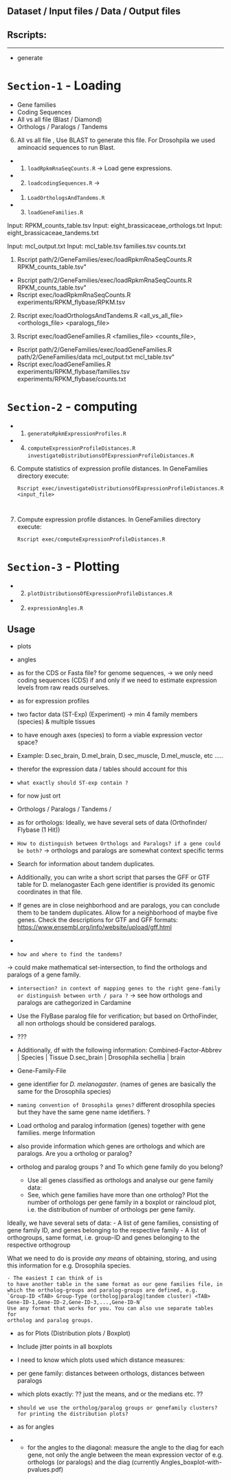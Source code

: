 
## Dataset / Input files / Data / Output files


## Rscripts: 
-----------------------------------------------------------------------------------------

- generate




# `Section-1` - Loading

- Gene families
- Coding Sequences
- All vs all file (Blast / Diamond)
- Orthologs / Paralogs / Tandems

6. All vs all file , Use BLAST to generate this file.
    For Drosohpila we used aminoacid sequences to run Blast.


- 1.  `loadRpkmRnaSeqCounts.R`		-> Load gene expressions.	                                     
- 2.  `loadcodingSequences.R`       -> 
- 1.  `LoadOrthologsAndTandems.R`
- 3.  `loadGeneFamilies.R`

Input: RPKM_counts_table.tsv
Input: eight_brassicaceae_orthologs.txt 
Input: eight_brassicaceae_tandems.txt

Input: mcl_output.txt
Input: mcl_table.tsv
families.tsv
counts.txt




1.  Rscript path/2/GeneFamilies/exec/loadRpkmRnaSeqCounts.R RPKM_counts_table.tsv"
-   Rscript path/2/GeneFamilies/exec/loadRpkmRnaSeqCounts.R RPKM_counts_table.tsv"
- Rscript exec/loadRpkmRnaSeqCounts.R experiments/RPKM_flybase/RPKM.tsv

2.  Rscript exec/loadOrthologsAndTandems.R <all_vs_all_file> <orthologs_file> <paralogs_file>

3.  Rscript exec/loadGeneFamilies.R <families_file> <counts_file>,
-   Rscript path/2/GeneFamilies/exec/loadGeneFamilies.R path/2/GeneFamilies/data mcl_output.txt mcl_table.tsv"
-   Rscript exec/loadGeneFamilies.R experiments/RPKM_flybase/families.tsv experiments/RPKM_flybase/counts.txt





# `Section-2` - computing

- 1.  `generateRpkmExpressionProfiles.R`		                                       
- 4.  `computeExpressionProfileDistances.R` 	 
`investigateDistributionsOfExpressionProfileDistances.R`


6. Compute statistics of expression profile distances. In GeneFamilies directory execute:
    ```
    Rscript exec/investigateDistributionsOfExpressionProfileDistances.R <input_file>



5. Compute expression profile distances. In GeneFamilies directory execute:
    ```
    Rscript exec/computeExpressionProfileDistances.R
    ```

# `Section-3` - Plotting

	                                  
- 2.  `plotDistributionsOfExpressionProfileDistances.R`	
- 2.  `expressionAngles.R`	 















## Usage




- plots
- angles









- as for the CDS or Fasta file? for genome sequences, 
-> we only need coding sequences (CDS) if and only if we need to estimate expression levels from raw reads ourselves. 


- as for expression profiles
- two factor data (ST-Exp) (Experiment) -> min 4 family members (species) & multiple tissues
- to have enough axes (species) to form a viable expression vector space?
- Example:  D.sec_brain, D.mel_brain, D.sec_muscle, D.mel_muscle, etc .....
- therefor the expression data / tables should account for this 
- `what exactly should ST-exp contain ?`

- for now just ort
- Orthologs / Paralogs / Tandems / 
- as for orthologs: Ideally, we have several sets of data (Orthofinder/ Flybase (1 Hit))
- `How to distinguish between Orthologs and Paralogs? if a gene could be both?`
-> orthologs and paralogs are somewhat context specific terms
- Search for information about tandem duplicates.
- Additionally, you can write a short script that parses the GFF or GTF table for D. melanogaster Each gene identifier is provided its genomic coordinates in that file.
- If genes are in close neighborhood and are paralogs, you can conclude them to be tandem duplicates. Allow for a neighborhood of maybe five genes. Check the descriptions for GTF and GFF formats: https://www.ensembl.org/info/website/upload/gff.html
- 
- `how and where to find the tandems?`

-> could make mathematical set-intersection, to find the orthologs and paralogs of a gene family.
- `intersection? in context of mapping genes to the right gene-family or distinguish between orth / para ?`
-> see how orthologs and paralogs are cathegorized in Cardamine

- Use the FlyBase paralog file for verification; but based on OrthoFinder, all non orthologs should be considered paralogs.
- ???

- Additionally, df with the following information:  Combined-Factor-Abbrev  | Species               | Tissue
                                                    D.sec_brain             | Drosophila sechellia  | brain



- Gene-Family-File 
- gene identifier for _D. melanogaster_. (names of genes are basically the same for the Drosophila species)
- `naming convention of Drosophila genes?` different drosophila species but they have the same gene name idetifiers. ?
- Load ortholog and paralog information (genes) together with gene families. merge Information
- also provide information which genes are orthologs and which are paralogs. Are you a ortholog or paralog?
- ortholog and paralog groups ? and To which gene family do you belong?








    - Use all genes classified as orthologs and analyse our gene family data:
    - See, which gene families have more than one ortholog? Plot the number of
          orthologs per gene family in a boxplot or raincloud plot, i.e. the
          distribution of number of orthologs per gene family.

 Ideally, we have several sets of data:
    - A list of gene families, consisting of gene family ID, and genes
      belonging to the respective family
    - A list of orthogroups, same format, i.e. group-ID and genes belonging to
      the respective orthogroup

 What we need to do is provide _any means_ of obtaining, storing, and using
    this information for e.g. Drosophila species. 
    
    - The easiest I can think of is
    to have another table in the same format as our gene families file, in
    which the ortholog-groups and paralog-groups are defined, e.g.
    `Group-ID <TAB> Group-Type (ortholog|paralog|tandem cluster) <TAB> Gene-ID-1,Gene-ID-2,Gene-ID-3,...,Gene-ID-N`
    Use any format that works for you. You can also use separate tables for
    ortholog and paralog groups.



- as for Plots (Distribution plots / Boxplot)
- Include jitter points in all boxplots
- I need to know which plots used which distance measures:
- per gene family: distances between orthologs, distances between paralogs
- which plots exactly: ??  just the means, and or the medians etc. ??
- `should we use the ortholog/paralog groups or genefamily clusters? for printing the distribution plots?`

- as for angles
- - for the angles to the diagonal: measure the angle to the diag for each gene, not only the angle between the mean expression vector of e.g. orthologs (or paralogs) and the diag
(currently Angles_boxplot-with-pvalues.pdf)